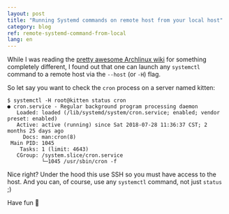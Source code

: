 ```yaml
---
layout: post
title: "Running Systemd commands on remote host from your local host"
category: blog
ref: remote-systemd-command-from-local
lang: en
---
```


While I was reading the [pretty awesome Archlinux wiki][arch-wiki] for
something completely different, I found out that one can launch any `systemctl`
command to a remote host via the `--host` (or `-H`) flag.

So let say you want to check the `cron` process on a server named kitten:
```
$ systemctl -H root@kitten status cron
● cron.service - Regular background program processing daemon
   Loaded: loaded (/lib/systemd/system/cron.service; enabled; vendor preset: enabled)
   Active: active (running) since Sat 2018-07-28 11:36:37 CST; 2 months 25 days ago
     Docs: man:cron(8)
 Main PID: 1045
    Tasks: 1 (limit: 4643)
   CGroup: /system.slice/cron.service
           └─1045 /usr/sbin/cron -f
```

Nice right? Under the hood this use SSH so you must have access to the host.
And you can, of course, use any `systemctl` command, not just `status` ;)

Have fun 👋

[arch-wiki]: https://wiki.archlinux.org/index.php/systemd
